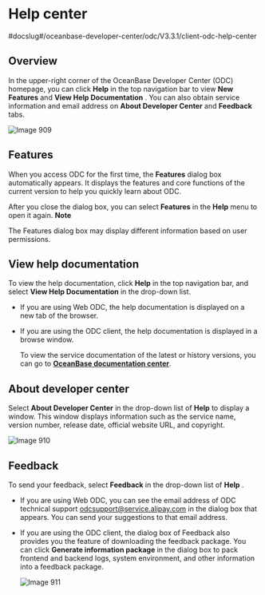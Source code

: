 Help center 
================================
#docslug#/oceanbase-developer-center/odc/V3.3.1/client-odc-help-center


Overview 
-----------------------------

In the upper-right corner of the OceanBase Developer Center (ODC) homepage, you can click **Help** in the top navigation bar to view **New Features** and **View Help Documentation** . You can also obtain service information and email address on **About Developer Center** and **Feedback** tabs. 

![Image 909](https://help-static-aliyun-doc.aliyuncs.com/assets/img/en-US/1413960461/p313332.png)

Features 
-----------------------------

When you access ODC for the first time, the **Features** dialog box automatically appears. It displays the features and core functions of the current version to help you quickly learn about ODC.

After you close the dialog box, you can select **Features** in the **Help** menu to open it again.
**Note**



The Features dialog box may display different information based on user permissions.

View help documentation 
--------------------------------------------

To view the help documentation, click **Help** in the top navigation bar, and select **View Help Documentation** in the drop-down list.

* If you are using Web ODC, the help documentation is displayed on a new tab of the browser.

  

* If you are using the ODC client, the help documentation is displayed in a browse window. 

  To view the service documentation of the latest or history versions, you can go to **[OceanBase documentation center](https://www.oceanbase.com/en/docs/enterprise/oceanbase-developer-center/odc/V3.3.1/product-updates)**.
  




About developer center 
-------------------------------------------

Select **About Developer Center** in the drop-down list of **Help** to display a window. This window displays information such as the service name, version number, release date, official website URL, and copyright. 

![Image 910](https://help-static-aliyun-doc.aliyuncs.com/assets/img/en-US/0897962561/p313341.png)

Feedback 
-----------------------------

To send your feedback, select **Feedback** in the drop-down list of **Help** .

* If you are using Web ODC, you can see the email address of ODC technical support odcsupport@service.alipay.com in the dialog box that appears. You can send your suggestions to that email address.

  

* If you are using the ODC client, the dialog box of Feedback also provides you the feature of downloading the feedback package. You can click **Generate information package** in the dialog box to pack frontend and backend logs, system environment, and other information into a feedback package. 

  ![Image 911](https://help-static-aliyun-doc.aliyuncs.com/assets/img/en-US/1413960461/p313345.png)
  



